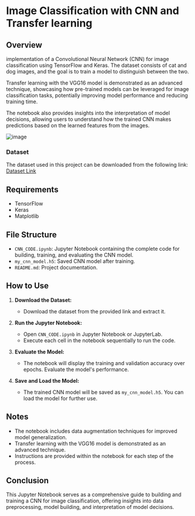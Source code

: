 # Image Classification with CNN and Transfer learning


## Overview

implementation of a Convolutional Neural Network (CNN) for image classification using TensorFlow and Keras. The dataset consists of cat and dog images, and the goal is to train a model to distinguish between the two.

Transfer learning with the VGG16 model is demonstrated as an advanced technique, showcasing how pre-trained models can be leveraged for image classification tasks, potentially improving model performance and reducing training time.

The notebook also provides insights into the interpretation of model decisions, allowing users to understand how the trained CNN makes predictions based on the learned features from the images. 

![image](https://github.com/Veto2922/Cats-and-Dogs-image-classification-using-CNN/assets/114834171/f4425f43-5b24-4ed3-a65f-d6a1431b454b)



### Dataset

The dataset used in this project can be downloaded from the following link: [Dataset Link](https://mega.nz/folder/6o1R1YLI#qSh8Te0cpt22a26bfjvmcg)

## Requirements

- TensorFlow
- Keras
- Matplotlib

## File Structure

- `CNN_CODE.ipynb`: Jupyter Notebook containing the complete code for building, training, and evaluating the CNN model.
- `my_cnn_model.h5`: Saved CNN model after training.
- `README.md`: Project documentation.

## How to Use

1. **Download the Dataset:**
   - Download the dataset from the provided link and extract it.

2. **Run the Jupyter Notebook:**
   - Open `CNN_CODE.ipynb` in Jupyter Notebook or JupyterLab.
   - Execute each cell in the notebook sequentially to run the code.

3. **Evaluate the Model:**
   - The notebook will display the training and validation accuracy over epochs. Evaluate the model's performance.

4. **Save and Load the Model:**
   - The trained CNN model will be saved as `my_cnn_model.h5`. You can load the model for further use.

## Notes

- The notebook includes data augmentation techniques for improved model generalization.
- Transfer learning with the VGG16 model is demonstrated as an advanced technique.
- Instructions are provided within the notebook for each step of the process.

## Conclusion

This Jupyter Notebook serves as a comprehensive guide to building and training a CNN for image classification, offering insights into data preprocessing, model building, and interpretation of model decisions.
